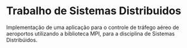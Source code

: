 # Trabalho de Sistemas Distribuidos
Implementação de uma aplicação para o controle de tráfego aéreo de aeroportos utilizando a biblioteca MPI, para a disciplina de Sistemas Distribúidos.
